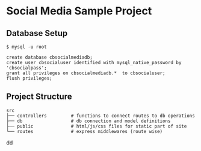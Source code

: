 # Social Media Sample Project


## Database Setup

```shell
$ mysql -u root
```

```mysql
create database cbsocialmediadb;
create user cbsocialuser identified with mysql_native_password by 'cbsocialpass';
grant all privileges on cbsocialmediadb.*  to cbsocialuser;
flush privileges;
```

## Project Structure

```shell
src
├── controllers         # functions to connect routes to db operations
├── db                  # db connection and model definitions
├── public              # html/js/css files for static part of site
└── routes              # express middlewares (route wise)
```
dd